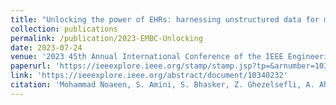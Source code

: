 ```yaml
---
title: "Unlocking the power of EHRs: harnessing unstructured data for machine learning-based outcome predictions"
collection: publications
permalink: /publication/2023-EMBC-Unlocking
date: 2023-07-24
venue: '2023 45th Annual International Conference of the IEEE Engineering in Medicine & Biology Society (EMBC)'
paperurl: 'https://ieeexplore.ieee.org/stamp/stamp.jsp?tp=&arnumber=10340232'
link: 'https://ieeexplore.ieee.org/abstract/document/10340232'
citation: 'Mohammad Noaeen, S. Amini, S. Bhasker, Z. Ghezelsefli, A. Ahmed, O. Jafarinezhad, and Z. Shakeri.  Unlocking the power of EHRs: harnessing unstructured data for machine learning-based outcome predictions. <i>2023 45th Annual International Conference of the IEEE Engineering in Medicine & Biology Society (EMBC),</i> pp. 1-4.'
---
```

